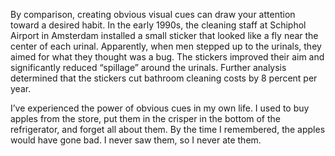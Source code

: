 By comparison, creating obvious visual cues can draw your
attention toward a desired habit. In the early 1990s, the cleaning staff
at Schiphol Airport in Amsterdam installed a small sticker that looked
like a fly near the center of each urinal. Apparently, when men stepped
up to the urinals, they aimed for what they thought was a bug. The
stickers improved their aim and significantly reduced “spillage”
around the urinals. Further analysis determined that the stickers cut
bathroom cleaning costs by 8 percent per year.

I’ve experienced the power of obvious cues in my own life. I used to
buy apples from the store, put them in the crisper in the bottom of the
refrigerator, and forget all about them. By the time I remembered, the
apples would have gone bad. I never saw them, so I never ate them.